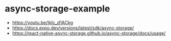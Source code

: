 # async-storage-example

- https://youtu.be/IkIc_d1ACkg
- https://docs.expo.dev/versions/latest/sdk/async-storage/ 
- https://react-native-async-storage.github.io/async-storage/docs/usage/
